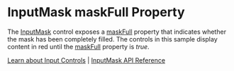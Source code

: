 InputMask maskFull Property
===========================

The [InputMask](https://www.grapecity.com/wijmo/api/classes/wijmo_input.inputmask.html) control exposes a [maskFull](https://www.grapecity.com/wijmo/api/classes/wijmo_input.inputmask.html#maskfull) property that indicates whether the mask has been completely filled. The controls in this sample display content in red until the [maskFull](https://www.grapecity.com/wijmo/api/classes/wijmo_input.inputmask.html#maskfull) property is _true_.

[Learn about Input Controls](https://www.grapecity.com/wijmo/input-controls-javascript) | [InputMask API Reference](https://www.grapecity.com/wijmo/api/classes/wijmo_input.calendar.html)